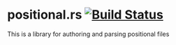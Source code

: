 # positional.rs [![Build Status](https://drone-1.prima.it/api/badges/primait/positional.rs/status.svg)](https://drone-1.prima.it/primait/positional.rs)

This is a library for authoring and parsing positional files

